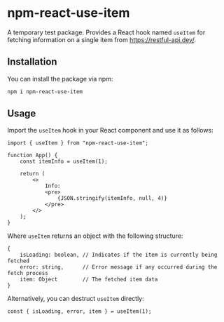 # npm-react-use-item

A temporary test package. Provides a React hook named `useItem` for fetching information on a single item from https://restful-api.dev/.

## Installation

You can install the package via npm:

```sh
npm i npm-react-use-item
```

## Usage

Import the `useItem` hook in your React component and use it as follows:

```JS
import { useItem } from "npm-react-use-item";

function App() {
    const itemInfo = useItem(1);

    return (
        <>
            Info:
            <pre>
                {JSON.stringify(itemInfo, null, 4)}
            </pre>
        </>
    );
}
```

Where `useItem` returns an object with the following structure:

```
{
    isLoading: boolean, // Indicates if the item is currently being fetched
    error: string,      // Error message if any occurred during the fetch process
    item: Object        // The fetched item data
}
```

Alternatively, you can destruct `useItem` directly:

```JS
const { isLoading, error, item } = useItem(1);
```
